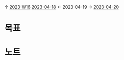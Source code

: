 
↑ [2023-W16](2023-W16.md)
[2023-04-18](2023-04-18.md) ← 2023-04-19 → [2023-04-20](2023-04-20.md)


# 목표



# 노트




